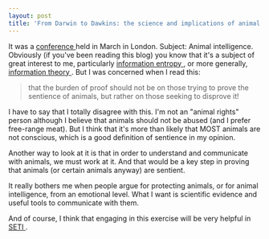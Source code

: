 ```yaml
---
layout: post
title: 'From Darwin to Dawkins: the science and implications of animal sentience'
---
```

<p>It was a <a href="http://www.ciwf.org.uk/education/international.html">conference </a>held in March in London. Subject: Animal intelligence. Obviously (if you've been reading this blog) you know that it's a subject of great interest to me, particularly <a href="http://en.wikipedia.org/wiki/Information_entropy">information entropy </a>, or more generally, <a href="http://www.lucent.com/minds/infotheory/">information theory </a>. But I was concerned when I read this: </p><blockquote>that the burden of proof should not be on those trying to prove the sentience of animals, but rather on those seeking to disprove it! </blockquote><p>I have to say that I totally disagree with this. I'm not an "animal rights" person although I believe that animals should not be abused (and I prefer free-range meat). But I think that it's more than likely that MOST animals are not conscious, which is a good definition of sentience in my opinion. </p><p>Another way to look at it is that in order to understand and communicate with animals, we must work at it. And that would be a key step in proving that animals (or certain animals anyway) are sentient. </p><p>It really bothers me when people argue for protecting animals, or for animal intelligence, from an emotional level. What I want is scientific evidence and useful tools to communicate with them. </p><p>And of course, I think that engaging in this exercise will be very helpful in <a href="http://www.seti.org/">SETI </a>. </p>
